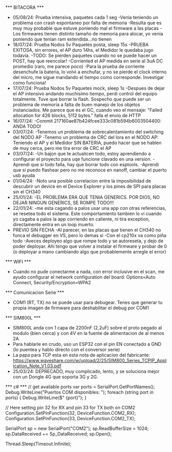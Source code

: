 
*** BITACORA ***
- 05/08/24: Prueba intensiva, paquetes cada 1 seg
    -Venia teniendo un problema con crash espontaneo por falta de memoria
    -Resulta que es muy muy probable que estuve poniendo mal el firmware a las placas
    -Los firmwares tienen distinto tamaño de memoria para alocar, yo venia poniendo que tenian ram extendida...no tienen
- 18/07/24: Prueba Nodos 5v Paquetes posta, sleep 15s
    -PRUEBA EXITOSA, sin errores, el AP duro 14hs, el Medidor le quedaba jugo todavia.
    -TODO: Se pierden paquetes cuando no se puede hacer un POST, hay que reencolar!
    -Corriented el AP medida en serie al 3uA DC promedio (raro, me parece poco)
    -Para la prueba de corriente desenchufe la bateria, lo volvi a enchufar, y no se pierde el clock interno del micro, me sigue mandando
    el tiempo como corresponde. Investigar como funciona!
- 17/07/24: Prueba Nodos 5v Paquetes mock, sleep 1s
    -Despues de dejar el AP intensivo andando muchisimo tiempo, perdi control del equipo totalmente. Tuve que borrar la flash.
    Sospecho que puede ser un problema de memoria a falta de buen manejo de los objetos instanciados.
    Me parece que es el GC, cuando veo el mensaje: "Failed allocation for 426 blocks, 5112 bytes." falla el envio de HTTP
- 16/07/24:
    -Commit 217160ae87b424fcee333c081b594b6003504400: ANDA TODO!
- 03/07/24:
    -Tenemos un problema de sobrecalentamiento del switching del NODO AP
    -Tenemo un problema de CRC del lora en el NODO AP:
        Teniendo el AP y el Medidor SIN BATERIA, puedo hacer que se hablen de muy cerca, pero me tira error de CRC el AP
- 03/07/24: 
    -Un bajon que te actualicen todo, estoy aprendiendo a configurar el proyecto para uqe funcione clavado en una version. 
    -Aprendi que si todo falla, hay que borrar todo con esptools. 
    -Aprendi que si puedo flashear pero no me reconoce en nanoff, cambiar el puerto usb ayuda
- 01/04/24: 
    -Noto una posible correlacion entre la imposibilidad de descubrir un device en el Device Explorer y los pines de SPI para placas sin el CH340
- 25/01/24: 
    -EL PROBLEMA ERA QUE TENIA GENERICS. POR DIOS, NO DEJAR NINGUN GENERICS, SE ROMPE TODO!!!
- 22/01/24: 
    -me esta cagando a palos usar una app con otras referencias, se resetea todo el sistema. Este comportamiento tambien lo vi cuando yo cagaba a palos la app corriendo en caliente, ni tira exception, directamente entra en un loop muerto.
- PREVIO SIN FECHA
    -Al parecer, en las placas que tienen el CH340 no funca el debugger en VS, pero lo demas si
    -Con el cp210x va como piña todo
    -Aveces deployeo algo que rompe todo y se autoreseta, y dejo de poder deployar. Ahi tengo que volver a instalar el firmware y probar de 0 (o deployar a mano cambiando algo que probablemente arregle el error)

*** WIFI ***
- Cuando no pude conectarme a nada, con error inclusive en el scan, me ayudo configurar el network configuration del board: Options=Auto Connect, Security/Encryption=WPA2

*** Comunicacion Serie ***
- COM1 (RT, TX) no se puede usar para debugear. Tenes que generar tu propia imagen de firmware para deshabilitar el debug por COM1

*** SIM800L ***
- SIM800L anda con 1 capa de 2200nF (2,2uF) sobre el proto pegado al modulo (bien cerca) y con 4V en la fuente de alimentacion de al menos 2A
- Para hablarle en crudo, uso un ESP32 con el pin EN conectado a GND (lo puentea y hablo directo con el conversor serie)
- La papa para TCP esta en esta nota de aplicacion del fabricante: https://www.waveshare.com/w/upload/2/25/SIM800_Series_TCPIP_Application_Note_V1.03.pdf
- 25/03/24: DEPRECADO, muy complicado, lento, y se soluciona mejor con un Dongle 4G que soporta 3G y 2G.

*** c# ***
// get available ports
 var ports = SerialPort.GetPortNames();
 Debug.WriteLine("Puertos COM disponibles: ");
 foreach (string port in ports)
 {
     Debug.WriteLine($" {port}");
 }

 // Here setting pin 32 for RX and pin 33 for TX both on COM2
 Configuration.SetPinFunction(32, DeviceFunction.COM2_RX);
 Configuration.SetPinFunction(33, DeviceFunction.COM2_TX);

 SerialPort sp = new SerialPort("COM2");
 sp.ReadBufferSize = 1024;
 sp.DataReceived += Sp_DataReceived;
 sp.Open();

 Thread.Sleep(Timeout.Infinite);
